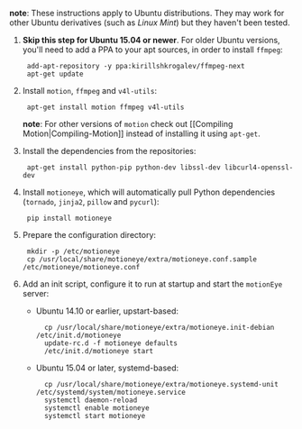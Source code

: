 **note**: These instructions apply to Ubuntu distributions. They may work for other Ubuntu derivatives (such as *Linux Mint*) but they haven't been tested.

1. **Skip this step for Ubuntu 15.04 or newer**. For older Ubuntu versions, you'll need to add a PPA to your apt sources, in order to install `ffmpeg`:

        add-apt-repository -y ppa:kirillshkrogalev/ffmpeg-next
        apt-get update

2. Install `motion`, `ffmpeg` and `v4l-utils`:

        apt-get install motion ffmpeg v4l-utils

    **note**: For other versions of `motion` check out [[Compiling Motion|Compiling-Motion]] instead of installing it using `apt-get`.

3. Install the dependencies from the repositories:

        apt-get install python-pip python-dev libssl-dev libcurl4-openssl-dev

4. Install `motioneye`, which will automatically pull Python dependencies (`tornado`, `jinja2`, `pillow` and `pycurl`):

        pip install motioneye

5. Prepare the configuration directory:

        mkdir -p /etc/motioneye
        cp /usr/local/share/motioneye/extra/motioneye.conf.sample /etc/motioneye/motioneye.conf

6. Add an init script, configure it to run at startup and start the `motionEye` server:

    * Ubuntu 14.10 or earlier, upstart-based:

            cp /usr/local/share/motioneye/extra/motioneye.init-debian /etc/init.d/motioneye
            update-rc.d -f motioneye defaults
            /etc/init.d/motioneye start
 
    * Ubuntu 15.04 or later, systemd-based:

            cp /usr/local/share/motioneye/extra/motioneye.systemd-unit /etc/systemd/system/motioneye.service
            systemctl daemon-reload
            systemctl enable motioneye
            systemctl start motioneye
